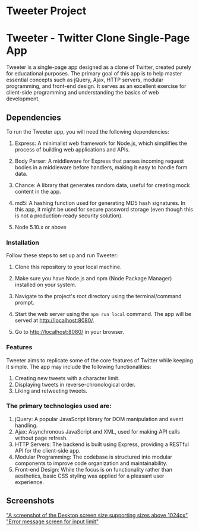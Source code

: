 # Tweeter Project

# Tweeter - Twitter Clone Single-Page App

Tweeter is a single-page app designed as a clone of Twitter, created purely for educational purposes. 
The primary goal of this app is to help master essential concepts such as jQuery, Ajax, HTTP servers, 
modular programming, and front-end design. It serves as an excellent exercise for client-side programming 
and understanding the basics of web development.

## Dependencies
To run the Tweeter app, you will need the following dependencies:

1. Express: A minimalist web framework for Node.js, which simplifies the process of building web applications and APIs.

2. Body Parser: A middleware for Express that parses incoming request bodies in a middleware before handlers, making it easy to handle form data.

3. Chance: A library that generates random data, useful for creating mock content in the app.

4. md5: A hashing function used for generating MD5 hash signatures. In this app, it might be used for secure password storage (even though this is not a production-ready security solution).
5. Node 5.10.x or above

### Installation
Follow these steps to set up and run Tweeter:

1. Clone this repository to your local machine.

2. Make sure you have Node.js and npm (Node Package Manager) installed on your system.

3. Navigate to the project's root directory using the terminal/command prompt.
4. Start the web server using the `npm run local` command. The app will be served at <http://localhost:8080/>.
5. Go to <http://localhost:8080/> in your browser.

### Features
Tweeter aims to replicate some of the core features of Twitter while keeping it simple. The app may include the following functionalities:

1. Creating new tweets with a character limit.
2. Displaying tweets in reverse-chronological order.
3. Liking and retweeting tweets.

### The primary technologies used are:

1. jQuery: A popular JavaScript library for DOM manipulation and event handling.
2. Ajax: Asynchronous JavaScript and XML, used for making API calls without page refresh.
3. HTTP Servers: The backend is built using Express, providing a RESTful API for the client-side app.
4. Modular Programming: The codebase is structured into modular components to improve code organization and maintainability.
5. Front-end Design: While the focus is on functionality rather than aesthetics, basic CSS styling was applied for a pleasant user experience.

## Screenshots
["A screenshot of the Desktop screen size supporting sizes above 1024px"]("https://github.com/oluobamzy/tweeter/blob/e7da6afc8fed2b0913452659d5ec8d1095e0331a/Docs/Desktop-screen-sized%20view.png")
["Error message screen for input limit"]("https://github.com/oluobamzy/tweeter/blob/e7da6afc8fed2b0913452659d5ec8d1095e0331a/Docs/Error-message%20screen%20for%20exceeding%20input%20limit.png")

